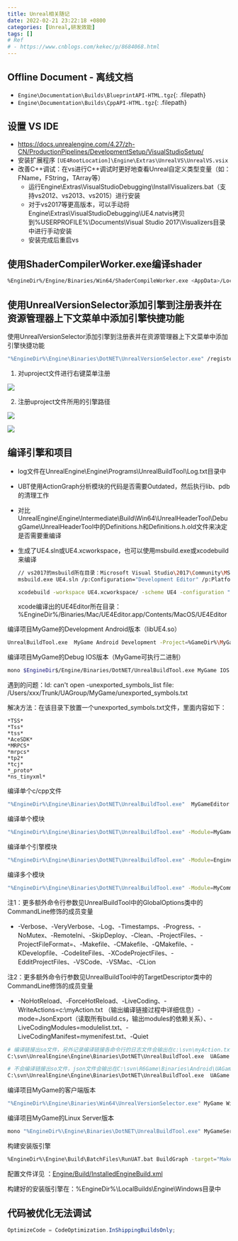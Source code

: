 ```yaml
---
title: Unreal相关随记
date: 2022-02-21 23:22:18 +0800
categories: [Unreal,研发效能]
tags: []
# Ref 
# - https://www.cnblogs.com/kekec/p/8684068.html
---
```




## Offline Document - 离线文档

- `Engine\Documentation\Builds\BlueprintAPI-HTML.tgz`{: .filepath}
- `Engine\Documentation\Builds\CppAPI-HTML.tgz`{: .filepath}

## 设置 VS IDE

- https://docs.unrealengine.com/4.27/zh-CN/ProductionPipelines/DevelopmentSetup/VisualStudioSetup/
- 安装扩展程序 `[UE4RootLocation]\Engine\Extras\UnrealVS\UnrealVS.vsix`
- 改善C++调试：在vs进行C++调试时更好地查看Unreal自定义类型变量（如：FName，FString，TArray等）
  - 运行Engine\Extras\VisualStudioDebugging\InstallVisualizers.bat（支持vs2012、vs2013、vs2015）进行安装
  - 对于vs2017等更高版本，可以手动将Engine\Extras\VisualStudioDebugging\UE4.natvis拷贝到%USERPROFILE%\Documents\Visual Studio 2017\Visualizers目录中进行手动安装
  - 安装完成后重启vs



## 使用ShaderCompilerWorker.exe编译shader

```bash
%EngineDir%/Engine/Binaries/Win64/ShaderCompileWorker.exe <AppData>/Local/Temp/UnrealShaderWorkingDir/BFE18CAA45FA658BF12AE489BE247311/5/ 27472 5 WorkerInputOnly.in WorkerOutputOnly.out -communicatethroughfile  -TimeToLive=20.000000 -Multiprocess
```



## 使用UnrealVersionSelector添加引擎到注册表并在资源管理器上下文菜单中添加引擎快捷功能

使用UnrealVersionSelector添加引擎到注册表并在资源管理器上下文菜单中添加引擎快捷功能

```bash
"%EngineDir%\Engine\Binaries\DotNET\UnrealVersionSelector.exe" /register
```

1. 对uproject文件进行右键菜单注册

![](https://fastly.jsdelivr.net/gh/Rootjhon/img_note@empty/16776517049231677651703998.png)

2. 注册uproject文件所用的引擎路径

![](https://fastly.jsdelivr.net/gh/Rootjhon/img_note@empty/16776517838241677651783805.png)

![](https://fastly.jsdelivr.net/gh/Rootjhon/img_note@empty/16776517958231677651795634.png)

## 编译引擎和项目

- log文件在UnrealEngine\Engine\Programs\UnrealBuildTool\Log.txt目录中

- UBT使用ActionGraph分析模块的代码是否需要Outdated，然后执行lib、pdb的清理工作

- 对比UnrealEngine\Engine\Intermediate\Build\Win64\UnrealHeaderTool\DebugGame\UnrealHeaderTool中的Definitions.h和Definitions.h.old文件来决定是否需要重编译

- 生成了UE4.sln或UE4.xcworkspace，也可以使用msbuild.exe或xcodebuild来编译 

  ```bash
  // vs2017的msbuild所在目录：Microsoft Visual Studio\2017\Community\MSBuild\15.0\Bin
  msbuild.exe UE4.sln /p:Configuration="Development Editor" /p:Platform=Win64 /m:8  // 使用并发线程数为8，编译配置为：Development Editor Win64来编译生成UE4Editor.exe
  
  xcodebuild -workspace UE4.xcworkspace/ -scheme UE4 -configuration "Development Editor" // xcode下编译Development Editor的UE4Editor
  ```

  xcode编译出的UE4Editor所在目录：%EngineDir%/Binaries/Mac/UE4Editor.app/Contents/MacOS/UE4Editor

编译项目MyGame的Development Android版本（libUE4.so） 

```bash
UnrealBuildTool.exe  MyGame Android Development -Project=%GameDir%\MyGame.uproject"
```

编译项目MyGame的Debug IOS版本（MyGame可执行二进制） 

```bash
mono $EngineDir$/Engine/Binaries/DotNET/UnrealBuildTool.exe MyGame IOS Debug -Project=$GameDir$/MyGame.uproject
```

遇到的问题：ld: can't open -unexported_symbols_list file: /Users/xxx/Trunk/UAGroup/MyGame/unexported_symbols.txt 

解决方法：在该目录下放置一个unexported_symbols.txt文件，里面内容如下：

```
*TSS*
*Tss*
*tss*
*AceSDK*
*MRPCS*
*mrpcs*
*tp2*
*tcj*
*_proto*
*ns_tinyxml*
```

编译单个c/cpp文件

```bash
"%EngineDir%\Engine\Binaries\DotNET\UnrealBuildTool.exe"  MyGameEditor Win64 Development "%GameDir%\MyGame.uproject" -singlefile="%GameDir%\Source\MyGame\MyGameCharacter.cpp" -WaitMutex -FromMsBuild -DEPLOY
```

编译单个模块

```bash
"%EngineDir%\Engine\Binaries\DotNET\UnrealBuildTool.exe" -Module=MyGame Win64 Development -TargetType=Editor -Project="%GameDir%\MyGame.uproject" -canskiplink "%GameDir%\MyGame.uproject"
```

编译单个引擎模块

```bash
"%EngineDir%\Engine\Binaries\DotNET\UnrealBuildTool.exe" -Module=Engine Win64 Development -TargetType=Editor -Project="%GameDir%\MyGame.uproject" -canskiplink -nosharedpch "%GameDir%\MyGame.uproject"
```

编译多个模块 

```bash
"%EngineDir%\Engine\Binaries\DotNET\UnrealBuildTool.exe" -Module=MyCommon -Module=MyGame Win64 Development -TargetType=Editor -Project="%GameDir%\MyGame.uproject" -canskiplink "%GameDir%\MyGame.uproject" 
```

注1：更多额外命令行参数见UnrealBuildTool中的GlobalOptions类中的CommandLine修饰的成员变量

- -Verbose、-VeryVerbose、-Log、-Timestamps、-Progress、-NoMutex、-RemoteIni、-SkipDeploy、-Clean、-ProjectFiles、-ProjectFileFormat=、-Makefile、-CMakefile、-QMakefile、-KDevelopfile、-CodeliteFiles、-XCodeProjectFiles、-EdditProjectFiles、-VSCode、-VSMac、-CLion

注2：更多额外命令行参数见UnrealBuildTool中的TargetDescriptor类中的CommandLine修饰的成员变量

- -NoHotReload、-ForceHotReload、-LiveCoding、-WriteActions=c:\myAction.txt （输出编译链接过程中详细信息）-mode=JsonExport（读取所有build.cs，输出modules的依赖关系）、-LiveCodingModules=modulelist.txt、-LiveCodingManifest=mymenifest.txt、-Quiet

```bash
# 编译链接出so文件，另外记录编译链接各命令行的日志文件会输出在c:\svn\myAction.txt
C:\svn\UnrealEngine\Engine\Binaries\DotNET\UnrealBuildTool.exe  UAGame Android Shipping -Project="C:\svn\R6Game\UAGame.uproject" -WriteActions="c:\svn\myAction.txt"

# 不会编译链接出so文件，json文件会输出在C:\svn\R6Game\Binaries\Android\UAGame-Android-Shipping.json
C:\svn\UnrealEngine\Engine\Binaries\DotNET\UnrealBuildTool.exe  UAGame Android Shipping -Project="C:\svn\R6Game\UAGame.uproject" -mode=JsonExport
```

编译项目MyGame的客户端版本

```bash
"%EngineDir%\Engine\Binaries\Win64\UnrealVersionSelector.exe" MyGame Win64 Development -Project="%GameDir%\MyGame.uproject"
```

编译项目MyGame的Linux Server版本

```bash
mono "%EngineDir%\Engine\Binaries\DotNET\UnrealBuildTool.exe" MyGameServer Linux Development -Project="%GameDir%\MyGame.uproject"
```

构建安装版引擎

```bash
%EngineDir%\Engine\Build\BatchFiles\RunUAT.bat BuildGraph -target="Make Installed Build Win64" -script=Engine/Build/InstalledEngineBuild.xml -set:WithMac=false -set:WithAndroid=false -set:WithIOS=false -set:WithTVOS=false -set:WithLinux=false -set:WithHTML5=false -set:WithSwitch=false -WithDDC=false -set:WithWin32=false -set:WithLumin=false -set:WithPS4=false -set:WithXboxOne=false -set:WithHoloLens=false -set:GameConfigurations=Development
```

配置文件详见 ：[Engine/Build/InstalledEngineBuild.xml](https://github.com/EpicGames/UnrealEngine/blob/release/Engine/Build/InstalledEngineBuild.xml)

构建好的安装版引擎在：%EngineDir%\LocalBuilds\Engine\Windows目录中



## 代码被优化无法调试

```c#
OptimizeCode = CodeOptimization.InShippingBuildsOnly;
```



